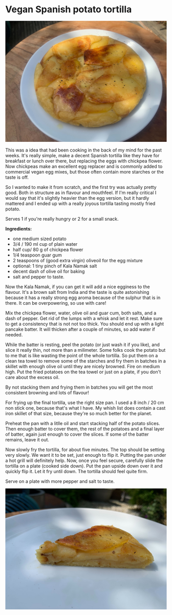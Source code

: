 # Vegan Spanish potato tortilla

![tortilla](https://github.com/shautvast/notes/blob/main/Vegan%20gluten-free%20/spanish_tortilla/tortilla1.jpg)

This was a idea that had been cooking in the back of my mind for the past weeks. It's really simple, make a decent Spanish tortilla like they have
for breakfast or lunch over there, but replacing the eggs with chickpea flower. Now chickpeas make an excellent egg replacer and is commonly
added to commercial vegan egg mixes, but those often contain more starches or the taste is off.

So I wanted to make it from scratch, and the first try was actually pretty good. Both in structure as in flavour and mouthfeel. If I'm really critical
I would say that it's slightly heavier than the egg version, but it hardly mattered and I ended up with a really joyous tortilla tasting mostly fried
potato. 

Serves 1 if you're really hungry or 2 for a small snack.

**Ingredients:**
* one medium sized potato
* 3/4 / 190 ml cup of plain water
* half cup/ 80 g of chickpea flower
* 1/4 teaspoon guar gum
* 2 teaspoons of (good extra virgin) oliveoil for the egg mixture
* optional: 1 tiny pinch of Kala Namak salt
* decent dash of olive oil for baking
* salt and pepper to taste.

Now the Kala Namak, if you can get it will add a nice egginess to the flavour. It's a brown salt from India and the taste is quite astonishing 
because it has a really strong egg aroma because of the sulphur that is in there. It can be overpowering, so use with care!

Mix the chickpea flower, water, olive oil and guar cum, both salts, and a dash of pepper. Get rid of the lumps with a whisk and let it rest. 
Make sure to get a consistency that is not not too thick. You should end up with a light pancake batter. 
It will thicken after a couple of minutes, so add water if needed. 

While the batter is resting, peel the potato (or just wash it if you like), and slice it really thin, not more than a milimeter. Some folks cook 
the potato but to me that is like wasting the point of the whole tortilla. So put them on a clean tea towel to remove some of the starches and
fry them in batches in a skillet with enough olive oil until they are nicely browned. Fire on medium high. Put the fried potatoes on the tea towel or 
just on a plate, if you don't care about the excess oil.

By not stacking them and frying them in batches you will get the most consistent browning and lots of flavour!

For frying up the final tortilla, use the right size pan. I used a 8 inch / 20 cm non stick one, because that's what I have. My whish list does
contain a cast iron skillet of that size, because they're so much better for the planet.

Preheat the pan with a litlle oil and start stacking half of the potato slices. Then enough batter to cover them, the rest of the potatoes and
a final layer of batter, again just enough to cover the slices. If some of the batter remains, leave it out.

Now slowly fry the tortilla, for about five minutes. The top should be setting very slowly. We want it to be set, just enough to flip it. Putting
the pan under a hot grill will definitely help.
Now, once you feel secure, carefully slide the tortilla on a plate (cooked side down). Put the pan upside down over it and quickly flip it.
Let it fry until down. The tortilla should feel quite firm.

Serve on a plate with more pepper and salt to taste.

![tortilla slice](https://github.com/shautvast/notes/blob/main/Vegan%20gluten-free%20/spanish_tortilla/tortilla2.jpg)



